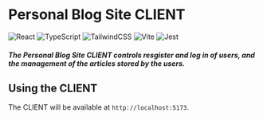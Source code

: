 # Personal Blog Site CLIENT
![React](https://img.shields.io/badge/react-%2320232a.svg?style=for-the-badge&logo=react&logoColor=%2361DAFB) ![TypeScript](https://img.shields.io/badge/typescript-%23007ACC.svg?style=for-the-badge&logo=typescript&logoColor=white) ![TailwindCSS](https://img.shields.io/badge/tailwindcss-%2338B2AC.svg?style=for-the-badge&logo=tailwind-css&logoColor=white) ![Vite](https://img.shields.io/badge/vite-%23646CFF.svg?style=for-the-badge&logo=vite&logoColor=white)  ![Jest](https://img.shields.io/badge/Jest-323330?style=for-the-badge&logo=Jest&logoColor=white) 

##### **The Personal Blog Site CLIENT controls resgister and log in of users, and the management of the articles stored by the users.**

## Using the CLIENT

The CLIENT will be available at `http://localhost:5173`.